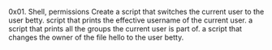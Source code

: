 0x01. Shell, permissions
Create a script that switches the current user to the user betty.
script that prints the effective username of the current user.
a script that prints all the groups the current user is part of.
a script that changes the owner of the file hello to the user betty.
